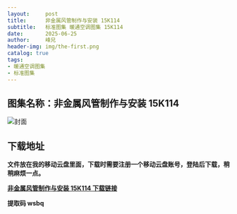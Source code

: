 ```yaml
---
layout:     post
title:      非金属风管制作与安装 15K114	
subtitle:   标准图集 暖通空调图集 15K114
date:       2025-06-25
author:     峰兄
header-img: img/the-first.png
catalog: true
tags:
- 暖通空调图集
- 标准图集
---
```

## 图集名称：非金属风管制作与安装 15K114
![封面](https://pic1.imgdb.cn/item/685bb74258cb8da5c86ffd15.jpg)


## 下载地址 ##
**文件放在我的移动云盘里面，下载时需要注册一个移动云盘账号，登陆后下载，稍稍麻烦一点。**  
  
[**非金属风管制作与安装 15K114 下载链接**](https://caiyun.139.com/w/i/2nQQTkJZTwq45)


**提取码 wsbq**

